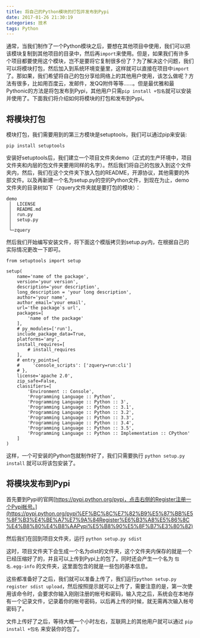 ```yaml
---
title: 将自己的Python模块的打包并发布到Pypi
date: 2017-01-26 21:30:19
categories: 技术
tags: Python
---
```

通常，当我们制作了一个Python模块之后，要想在其他项目中使用，我们可以把该模块复制到其他项目的目录中，然后再`import`来使用。但是，如果我们有许多个项目都要使用这个模块，岂不是要将它复制很多份了？为了解决这个问题，我们可以将模块打包，然后加入到系统环境变量里，这样就可以直接在项目中`import`了。那如果，我们希望将自己的包分享给网络上的其他用户使用，该怎么做呢？方法有很多，比如用百度云，发邮件，发QQ附件等等……。但是最优雅和最Pythonic的方法是将包发布到Pypi，其他用户只需`pip install +包名`就可以安装并使用了。下面我们将介绍如何将模块的打包和发布到Pypi。
<!--more-->
## 将模块打包

模块打包，我们需要用到的第三方模块是setuptools，我们可以通过pip来安装:

`pip install setuptools`

安装好setuptools后，我们建立一个项目文件夹demo（正式的生产环境中，项目文件夹和内层的包文件夹要用同样的名字）。然后我们将自己的包放入到这个文件夹内，然后，我们在这个文件夹下放入包的README，开源协议，其他需要的外部文件。以及再新建一个名为setup.py的空的Python文件，到现在为止，demo文件夹的目录树如下（zquery文件夹就是要打包的模块）：

```
demo
 │  LICENSE
 │  README.md
 │  run.py
 │  setup.py
 │
 └─zquery
```

然后我们开始编写安装文件，将下面这个模版拷贝到setup.py内，在根据自己的实际情况更改一下即可。

```
from setuptools import setup

setup(
    name='name of the package',
    version='your version',
    description='your description',
    long_description = 'your long description',
    author='your name',
    author_email='your email',
    url='the package`s url',
    packages=[
        'name of the package'
    ],
    # py_modules=['run'],
    include_package_data=True,
    platforms='any',
    install_requires=[
        # install_requires
    ],
    # entry_points={
    #     'console_scripts': ['zquery=run:cli']
    # },
    license='apache 2.0',
    zip_safe=False,
    classifiers=[
        'Environment :: Console',
        'Programming Language :: Python',
        'Programming Language :: Python :: 3',
        'Programming Language :: Python :: 3.1',
        'Programming Language :: Python :: 3.2',
        'Programming Language :: Python :: 3.3',
        'Programming Language :: Python :: 3.4',
        'Programming Language :: Python :: 3.5',
        'Programming Language :: Python :: Implementation :: CPython'
    ]
)
```

这样，一个可安装的Python包就制作好了，我们只需要执行 `python setup.py install` 就可以将该包安装了。

## 将模块发布到Pypi

首先要到Pypi的官网[https://pypi.python.org/pypi，点击右侧的Register注册一个Pypi帐号。](https://pypi.python.org/pypi%EF%BC%8C%E7%82%B9%E5%87%BB%E5%8F%B3%E4%BE%A7%E7%9A%84Register%E6%B3%A8%E5%86%8C%E4%B8%80%E4%B8%AAPypi%E5%B8%90%E5%8F%B7%E3%80%82)

然后我们在回到项目文件夹，运行 `python setup.py sdist`

这时，项目文件夹下会生成一个名为dist的文件夹，这个文件夹内保存的就是一个已经压缩好了的，并且可以上传到Pypi上的包了。同时还会产生一个名为 `包名.egg-info` 的文件夹，这里面包含的就是一些包的基本信息。

这些都准备好了之后，我们就可以准备上传了，我们运行`python setup.py register sdist upload`，然后按照提示就可以上传了，需要注意的是，第一次使用该命令时，会要求你输入刚刚注册的帐号和密码，输入完之后，系统会在本地存有一个记录文件，记录着你的帐号密码，以后再上传的时候，就无需再次输入帐号密码了。

文件上传好了之后，等待大概一个小时左右，互联网上的其他用户就可以通过 `pip install +包名` 来安装你的包了。